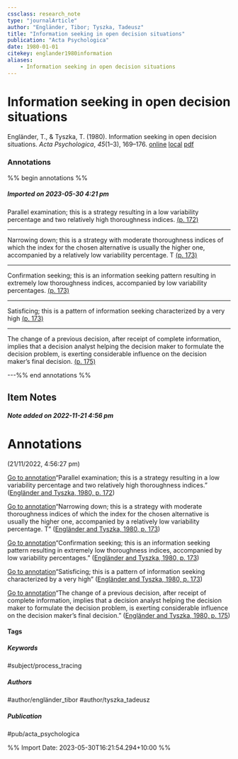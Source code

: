 ```yaml
---
cssclass: research_note
type: "journalArticle"
author: "Engländer, Tibor; Tyszka, Tadeusz"
title: "Information seeking in open decision situations"
publication: "Acta Psychologica"
date: 1980-01-01
citekey: englander1980information
aliases: 
    - Information seeking in open decision situations
---
```


# Information seeking in open decision situations

Engländer, T., & Tyszka, T. (1980). Information seeking in open decision situations. _Acta Psychologica_, _45_(1–3), 169–176.
[online](http://zotero.org/users/local/kZl3QdXV/items/9WXECUG9) [local](zotero://select/library/items/9WXECUG9) [pdf](file:///home/gjc216/Zotero/storage/9PH8MF3J/Engländer,%20Tyszka%20-%201980%20-%20Information%20seeking%20in%20open%20decision%20situations.pdf)
 

 
### Annotations
%% begin annotations %%
##### Imported on 2023-05-30 4:21 pm

Parallel examination; this is a strategy resulting in a low variability percentage and two relatively high thoroughness indices. [(p. 172)](zotero://open-pdf/library/items/9PH8MF3J?page=172&annotation=KRRTB9Z7)


---

Narrowing down; this is a strategy with moderate thoroughness indices of which the index for the chosen alternative is usually the higher one, accompanied by a relatively low variability percentage. T [(p. 173)](zotero://open-pdf/library/items/9PH8MF3J?page=173&annotation=PIXG2FEM)


---

Confirmation seeking; this is an information seeking pattern resulting in extremely low thoroughness indices, accompanied by low variability percentages. [(p. 173)](zotero://open-pdf/library/items/9PH8MF3J?page=173&annotation=5ZPKY5KZ)


---

Satisficing; this is a pattern of information seeking characterized by a very high [(p. 173)](zotero://open-pdf/library/items/9PH8MF3J?page=173&annotation=NFNBCL4A)


---

The change of a previous decision, after receipt of complete information, implies that a decision analyst helping the decision maker to formulate the decision problem, is exerting considerable influence on the decision maker’s final decision. [(p. 175)](zotero://open-pdf/library/items/9PH8MF3J?page=175&annotation=Y4CFZC4C)


---%% end annotations %%

## Item Notes

##### Note added on 2022-11-21 4:56 pm

# Annotations  
(21/11/2022, 4:56:27 pm)

[Go to annotation](zotero://open-pdf/library/items/9PH8MF3J?page=172&annotation=KRRTB9Z7)“Parallel examination; this is a strategy resulting in a low variability percentage and two relatively high thoroughness indices.” ([Engländer and Tyszka, 1980, p. 172](zotero://select/library/items/9WXECUG9))

[Go to annotation](zotero://open-pdf/library/items/9PH8MF3J?page=173&annotation=PIXG2FEM)“Narrowing down; this is a strategy with moderate thoroughness indices of which the index for the chosen alternative is usually the higher one, accompanied by a relatively low variability percentage. T” ([Engländer and Tyszka, 1980, p. 173](zotero://select/library/items/9WXECUG9))

[Go to annotation](zotero://open-pdf/library/items/9PH8MF3J?page=173&annotation=5ZPKY5KZ)“Confirmation seeking; this is an information seeking pattern resulting in extremely low thoroughness indices, accompanied by low variability percentages.” ([Engländer and Tyszka, 1980, p. 173](zotero://select/library/items/9WXECUG9))

[Go to annotation](zotero://open-pdf/library/items/9PH8MF3J?page=173&annotation=NFNBCL4A)“Satisficing; this is a pattern of information seeking characterized by a very high” ([Engländer and Tyszka, 1980, p. 173](zotero://select/library/items/9WXECUG9))

[Go to annotation](zotero://open-pdf/library/items/9PH8MF3J?page=175&annotation=Y4CFZC4C)“The change of a previous decision, after receipt of complete information, implies that a decision analyst helping the decision maker to formulate the decision problem, is exerting considerable influence on the decision maker’s final decision.” ([Engländer and Tyszka, 1980, p. 175](zotero://select/library/items/9WXECUG9))

#### Tags

##### Keywords

#subject/process_tracing

##### Authors

#author/engländer_tibor #author/tyszka_tadeusz

##### Publication

#pub/acta_psychologica


%% Import Date: 2023-05-30T16:21:54.294+10:00 %%
